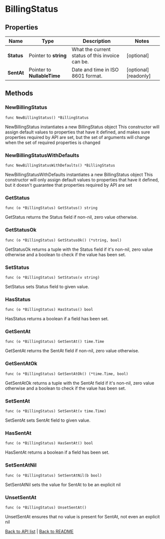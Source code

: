 # BillingStatus

## Properties

Name | Type | Description | Notes
------------ | ------------- | ------------- | -------------
**Status** | Pointer to **string** | What the current status of this invoice can be. | [optional] 
**SentAt** | Pointer to **NullableTime** | Date and time in ISO 8601 format. | [optional] [readonly] 

## Methods

### NewBillingStatus

`func NewBillingStatus() *BillingStatus`

NewBillingStatus instantiates a new BillingStatus object
This constructor will assign default values to properties that have it defined,
and makes sure properties required by API are set, but the set of arguments
will change when the set of required properties is changed

### NewBillingStatusWithDefaults

`func NewBillingStatusWithDefaults() *BillingStatus`

NewBillingStatusWithDefaults instantiates a new BillingStatus object
This constructor will only assign default values to properties that have it defined,
but it doesn't guarantee that properties required by API are set

### GetStatus

`func (o *BillingStatus) GetStatus() string`

GetStatus returns the Status field if non-nil, zero value otherwise.

### GetStatusOk

`func (o *BillingStatus) GetStatusOk() (*string, bool)`

GetStatusOk returns a tuple with the Status field if it's non-nil, zero value otherwise
and a boolean to check if the value has been set.

### SetStatus

`func (o *BillingStatus) SetStatus(v string)`

SetStatus sets Status field to given value.

### HasStatus

`func (o *BillingStatus) HasStatus() bool`

HasStatus returns a boolean if a field has been set.

### GetSentAt

`func (o *BillingStatus) GetSentAt() time.Time`

GetSentAt returns the SentAt field if non-nil, zero value otherwise.

### GetSentAtOk

`func (o *BillingStatus) GetSentAtOk() (*time.Time, bool)`

GetSentAtOk returns a tuple with the SentAt field if it's non-nil, zero value otherwise
and a boolean to check if the value has been set.

### SetSentAt

`func (o *BillingStatus) SetSentAt(v time.Time)`

SetSentAt sets SentAt field to given value.

### HasSentAt

`func (o *BillingStatus) HasSentAt() bool`

HasSentAt returns a boolean if a field has been set.

### SetSentAtNil

`func (o *BillingStatus) SetSentAtNil(b bool)`

 SetSentAtNil sets the value for SentAt to be an explicit nil

### UnsetSentAt
`func (o *BillingStatus) UnsetSentAt()`

UnsetSentAt ensures that no value is present for SentAt, not even an explicit nil

[Back to API list](../README.md#documentation-for-api-endpoints) | [Back to README](../README.md)
